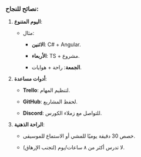 ### **نصائح للنجاح**:

1. **اليوم المتنوع**:
    
    - مثال:
        
        - **الاثنين**: C# + Angular.
            
        - **الأربعاء**: TS + مشروع.
            
        - **الجمعة**: راحة + هوايات.
            
2. **أدوات مساعدة**:
    
    - **Trello**: لتنظيم المهام.
        
    - **GitHub**: لحفظ المشاريع.
        
    - **Discord**: للتواصل مع زملاء الكورس.
        
3. **الراحة الذهنية**:
    
    - خصص 30 دقيقة يوميًا للمشي أو الاستماع للموسيقى.
        
    - لا تدرس أكثر من ٨ ساعات/يوم (لتجنب الإرهاق).